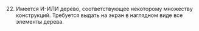 22. Имеется И-ИЛИ дерево, соответствующее некоторому множеству конструкций. Требуется выдать на экран в наглядном виде все элементы дерева.